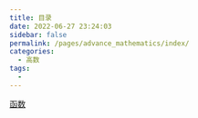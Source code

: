 ```yaml
---
title: 目录
date: 2022-06-27 23:24:03
sidebar: false
permalink: /pages/advance_mathematics/index/
categories: 
  - 高数
tags: 
  - 
---
```


[函数](/pages/advance_mathematics/01function/)